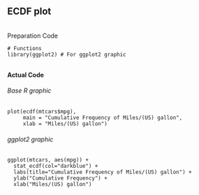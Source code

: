 ## ECDF plot
</br>Preparation Code
```
# Functions
library(ggplot2) # For ggplot2 graphic
```
</br>**Actual Code**
###### Base R graphic
```
plot(ecdf(mtcars$mpg),
     main = "Cumulative Frequency of Miles/(US) gallon",
     xlab = "Miles/(US) gallon")
```
###### ggplot2 graphic
```
ggplot(mtcars, aes(mpg)) +
  stat_ecdf(col="darkblue") +
  labs(title="Cumulative Frequency of Miles/(US) gallon") +
  ylab("Cumulative Frequency") +
  xlab("Miles/(US) gallon")
```
